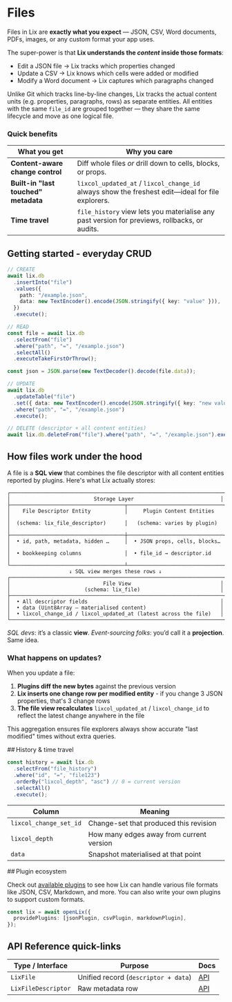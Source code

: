 # Files

Files in Lix are **exactly what you expect** — JSON, CSV, Word documents, PDFs, images, or any custom format your app uses.

The super-power is that **Lix understands the _content_ inside those formats**:

- Edit a JSON file → Lix tracks which properties changed
- Update a CSV → Lix knows which cells were added or modified
- Modify a Word document → Lix captures which paragraphs changed

Unlike Git which tracks line-by-line changes, Lix tracks the actual content units (e.g. properties, paragraphs, rows) as separate entities. All entities with the same `file_id` are grouped together — they share the same lifecycle and move as one logical file.

### Quick benefits

| What you get                         | Why you care                                                                                     |
| ------------------------------------ | ------------------------------------------------------------------------------------------------ |
| **Content-aware change control**     | Diff whole files _or_ drill down to cells, blocks, or props.                                     |
| **Built-in "last touched" metadata** | `lixcol_updated_at` / `lixcol_change_id` always show the freshest edit—ideal for file explorers. |
| **Time travel**                      | `file_history` view lets you materialise any past version for previews, rollbacks, or audits.    |

## Getting started - everyday CRUD

```ts
// CREATE
await lix.db
  .insertInto("file")
  .values({
    path: "/example.json",
    data: new TextEncoder().encode(JSON.stringify({ key: "value" })),
  })
  .execute();

// READ
const file = await lix.db
  .selectFrom("file")
  .where("path", "=", "/example.json")
  .selectAll()
  .executeTakeFirstOrThrow();

const json = JSON.parse(new TextDecoder().decode(file.data));

// UPDATE
await lix.db
  .updateTable("file")
  .set({ data: new TextEncoder().encode(JSON.stringify({ key: "new value" })) })
  .where("path", "=", "/example.json")
  .execute();

// DELETE (descriptor + all content entities)
await lix.db.deleteFrom("file").where("path", "=", "/example.json").execute();
```

## How files work under the hood

A file is a **SQL view** that combines the file descriptor with all content entities reported by plugins. Here's what Lix actually stores:

```
┌─────────────────────────────────────────────────────────────────────┐
│                           Storage Layer                            │
├─────────────────────────────────────┬───────────────────────────────┤
│    File Descriptor Entity           │     Plugin Content Entities   │
│  (schema: lix_file_descriptor)      │   (schema: varies by plugin)  │
├─────────────────────────────────────┼───────────────────────────────┤
│  • id, path, metadata, hidden …     │  • JSON props, cells, blocks… │
│  • bookkeeping columns              │  • file_id → descriptor.id    │
└─────────────────────────────────────┴───────────────────────────────┘
                    ↓ SQL view merges these rows ↓
┌─────────────────────────────────────────────────────────────────────┐
│                              File View                             │
│                        (schema: lix_file)                          │
├─────────────────────────────────────────────────────────────────────┤
│  • All descriptor fields                                           │
│  • data (Uint8Array — materialised content)                        │
│  • lixcol_change_id / lixcol_updated_at (latest across the file)   │
└─────────────────────────────────────────────────────────────────────┘
```

_SQL devs_: it’s a classic **view**.
_Event-sourcing folks_: you’d call it a **projection**. Same idea.

### What happens on updates?

When you update a file:

1. **Plugins diff the new bytes** against the previous version
2. **Lix inserts one change row per modified entity** - if you change 3 JSON properties,
   that's 3 change rows
3. **The file view recalculates** `lixcol_updated_at` / `lixcol_change_id` to reflect the
   latest change anywhere in the file

This aggregation ensures file explorers always show accurate "last modified" times without
extra queries.

## History & time travel

```ts
const history = await lix.db
  .selectFrom("file_history")
  .where("id", "=", "file123")
  .orderBy("lixcol_depth", "asc") // 0 = current version
  .selectAll()
  .execute();
```

| Column                 | Meaning                                  |
| ---------------------- | ---------------------------------------- |
| `lixcol_change_set_id` | Change-set that produced this revision   |
| `lixcol_depth`         | How many edges away from current version |
| `data`                 | Snapshot materialised at that point      |

## Plugin ecosystem

Check out [available plugins](/guide/plugins) to see how Lix can handle various file formats like JSON, CSV, Markdown, and more. You can also write your own plugins to support custom formats.

```ts
const lix = await openLix({
  providePlugins: [jsonPlugin, csvPlugin, markdownPlugin],
});
```

## API Reference quick-links

| Type / Interface    | Purpose                              | Docs                                |
| ------------------- | ------------------------------------ | ----------------------------------- |
| `LixFile`           | Unified record (`descriptor + data`) | [API](/api/types/LixFile)           |
| `LixFileDescriptor` | Raw metadata row                     | [API](/api/types/LixFileDescriptor) |

